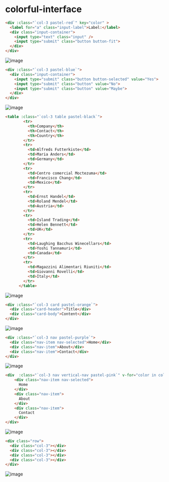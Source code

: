 # colorful-interface


```html
<div :class="`col-3 pastel-red`" key="color" >
  <label for="a" class="input-label">Label:</label>
  <div class="input-container">
    <input type="text" class="input" />
    <input type="submit" class="button button-fit">
  </div>
</div>
```
![image](https://user-images.githubusercontent.com/66787043/171952151-c6aed7e4-3b83-4c28-a66e-3af0b25c8fd4.png)

```html
<div :class="`col-3 pastel-blue`">
  <div class="input-container">
    <input type="submit" class="button button-selected" value="Yes">
    <input type="submit" class="button" value="No">
    <input type="submit" class="button" value="Maybe">
  </div>
</div>
```
![image](https://user-images.githubusercontent.com/66787043/171952428-0f8013fb-8217-4b6d-bb40-c27b9d4d0282.png)
```html
<table :class="`col-3 table pastel-black`">
        <tr>
          <th>Company</th>
          <th>Contact</th>
          <th>Country</th>
        </tr>
        <tr>
          <td>Alfreds Futterkiste</td>
          <td>Maria Anders</td>
          <td>Germany</td>
        </tr>
        <tr>
          <td>Centro comercial Moctezuma</td>
          <td>Francisco Chang</td>
          <td>Mexico</td>
        </tr>
        <tr>
          <td>Ernst Handel</td>
          <td>Roland Mendel</td>
          <td>Austria</td>
        </tr>
        <tr>
          <td>Island Trading</td>
          <td>Helen Bennett</td>
          <td>UK</td>
        </tr>
        <tr>
          <td>Laughing Bacchus Winecellars</td>
          <td>Yoshi Tannamuri</td>
          <td>Canada</td>
        </tr>
        <tr>
          <td>Magazzini Alimentari Riuniti</td>
          <td>Giovanni Rovelli</td>
          <td>Italy</td>
        </tr>
      </table>
```
![image](https://user-images.githubusercontent.com/66787043/171952521-6ae97088-d003-40d2-a115-257d1995cc54.png)
```html
<div :class="`col-3 card pastel-orange`">
  <div class="card-header">Title</div>
  <div class="card-body">Content</div>
</div>
```
![image](https://user-images.githubusercontent.com/66787043/171952722-040eaa48-b4d3-4028-8220-4e3a751a3f3b.png)
```html
<div :class="`col-3 nav pastel-purple`">
  <div class="nav-item nav-selected">Home</div>
  <div class="nav-item">About</div>
  <div class="nav-item">Contact</div>
</div>
```
![image](https://user-images.githubusercontent.com/66787043/171952861-288bfb62-e68a-4ba3-b712-caa986b1b549.png)
```html
<div  :class="`col-3 nav vertical-nav pastel-pink`" v-for="color in colors" :key="color">
    <div class="nav-item nav-selected">
      Home
    </div>
    <div class="nav-item">
      About
    </div>
    <div class="nav-item">
      Contact
    </div>
</div>
```
![image](https://user-images.githubusercontent.com/66787043/171953015-b1bf05cf-5e43-4b29-bb17-393525357cba.png)
```html
<div class="row">
  <div class="col-3"></div>
  <div class="col-3"></div>
  <div class="col-3"></div>
  <div class="col-3"></div>
</div>
```
![image](https://user-images.githubusercontent.com/66787043/171952179-a3e878d0-223e-4398-85f1-3ac10b27e61a.png)
